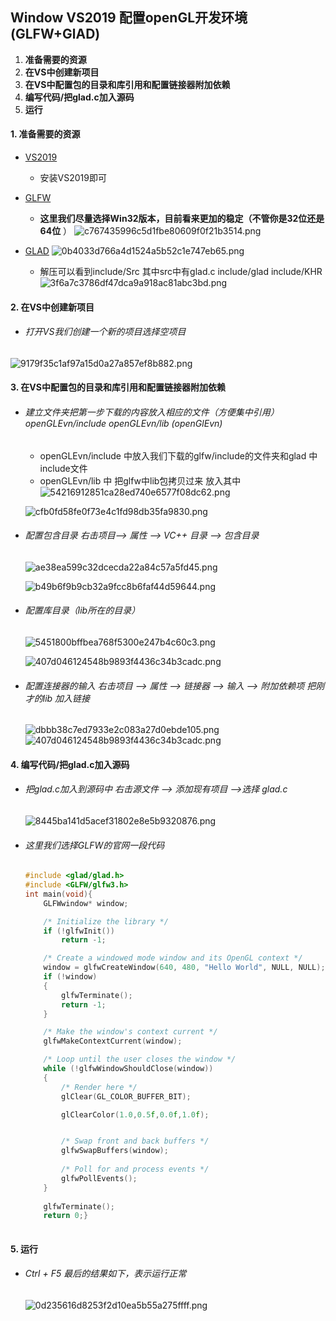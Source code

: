 ## Window VS2019 配置openGL开发环境(GLFW+GlAD)   


1.    **准备需要的资源**
2.    **在VS中创建新项目**
3.    **在VS中配置包的目录和库引用和配置链接器附加依赖**
4.    **编写代码/把glad.c加入源码** 
5.    **运行**



#### 1. 准备需要的资源

 * [VS2019](https://visualstudio.microsoft.com/zh-hans/downloads/)
     * 安装VS2019即可


 * [GLFW](https://www.glfw.org/)
     *  **这里我们尽量选择Win32版本，目前看来更加的稳定（不管你是32位还是64位** ）
      ![c767435996c5d1fbe80609f0f21b3514.png](en-resource://database/7507:1)

 * [GLAD](https://glad.dav1d.de/)
    ![0b4033d766a4d1524a5b52c1e747eb65.png](en-resource://database/7503:1)
  
      * 解压可以看到include/Src 其中src中有glad.c include/glad include/KHR
      ![3f6a7c3786df47dca9a918ac81abc3bd.png](en-resource://database/7509:1)

  

  



#### 2. 在VS中创建新项目

* ###### 打开VS我们创建一个新的项目选择空项目
![9179f35c1af97a15d0a27a857ef8b882.png](en-resource://database/7511:1)





#### 3. 在VS中配置包的目录和库引用和配置链接器附加依赖

* ###### 建立文件夹把第一步下载的内容放入相应的文件（方便集中引用） openGLEvn/include  openGLEvn/lib  (openGlEvn)
    *  openGLEvn/include  中放入我们下载的glfw/include的文件夹和glad 中include文件
    *  openGLEvn/lib 中 把glfw中lib包拷贝过来 放入其中
    ![54216912851ca28ed740e6577f08dc62.png](en-resource://database/7513:1)
   
    ![cfb0fd58fe0f73e4c1fd98db35fa9830.png](en-resource://database/7515:1)
    
* ######  配置包含目录 右击项目--> 属性 --> VC++ 目录 --> 包含目录
     ![ae38ea599c32dcecda22a84c57a5fd45.png](en-resource://database/7517:1)

    ![b49b6f9b9cb32a9fcc8b6faf44d59644.png](en-resource://database/7519:1)


* ######  配置库目录（lib所在的目录）

    ![5451800bffbea768f5300e247b4c60c3.png](en-resource://database/7521:1)

    ![407d046124548b9893f4436c34b3cadc.png](en-resource://database/7523:2)


* ###### 配置连接器的输入  右击项目 --> 属性 --> 链接器 --> 输入 --> 附加依赖项  把刚才的lib 加入链接
    ![dbbb38c7ed7933e2c083a27d0ebde105.png](en-resource://database/7525:1)
     ![407d046124548b9893f4436c34b3cadc.png](en-resource://database/7523:2)




#### 4. 编写代码/把glad.c加入源码


* ###### 把glad.c加入到源码中 右击源文件 --> 添加现有项目 -->选择 glad.c 

    ![8445ba141d5acef31802e8e5b9320876.png](en-resource://database/7529:1)


*    ###### 这里我们选择GLFW的官网一段代码 

        ``` C++ 
        #include <glad/glad.h>
        #include <GLFW/glfw3.h>
        int main(void){
            GLFWwindow* window;
     
            /* Initialize the library */
            if (!glfwInit())
                return -1;
     
            /* Create a windowed mode window and its OpenGL context */
            window = glfwCreateWindow(640, 480, "Hello World", NULL, NULL);
            if (!window)
            {
                glfwTerminate();
                return -1;
            }
     
            /* Make the window's context current */
            glfwMakeContextCurrent(window);
     
            /* Loop until the user closes the window */
            while (!glfwWindowShouldClose(window))
            {
                /* Render here */
                glClear(GL_COLOR_BUFFER_BIT);
     
                glClearColor(1.0,0.5f,0.0f,1.0f);


                /* Swap front and back buffers */
                glfwSwapBuffers(window);
    
                /* Poll for and process events */
                glfwPollEvents();
            }
    
            glfwTerminate();
            return 0;}
    
        ```



#### 5. 运行


*  ######   Ctrl + F5   最后的结果如下，表示运行正常

    ![0d235616d8253f2d10ea5b55a275ffff.png](en-resource://database/7531:1)









  
